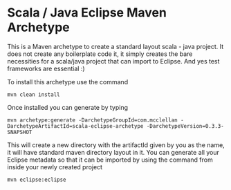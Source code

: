 Scala / Java Eclipse Maven Archetype
====================================
This is a Maven archetype to create a standard layout scala - java project.  It does not create any boilerplate code it, it simply creates the bare necessities for a scala/java project that can import to Eclipse.  And yes test frameworks are essential :) 

To install this archetype use the command 

	mvn clean install

Once installed you can generate by typing

	mvn archetype:generate -DarchetypeGroupId=com.mcclellan -DarchetypeArtifactId=scala-eclipse-archetype -DarchetypeVersion=0.3.3-SNAPSHOT

This will create a new directory with the artifactId given by you as the name, it will have standard maven directory layout in it.
You can generate all your Eclipse metadata so that it can be imported by using the command from inside your newly created project

	mvn eclipse:eclipse
